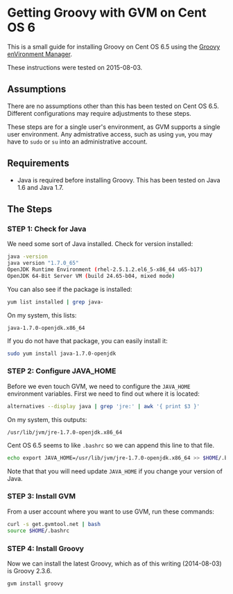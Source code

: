 # Getting Groovy with GVM on Cent OS 6

This is a small guide for installing Groovy on Cent OS 6.5 using the [Groovy enVironment Manager](http://gvmtool.net/).  

These instructions were tested on 2015-08-03.

## Assumptions

There are no assumptions other than this has been tested on Cent OS 6.5.  Different configurations may require adjustments to these steps.

These steps are for a single user's environment, as GVM supports a single user environment.  Any admistrative access, such as using ```yum```, you may have to ```sudo``` or ```su``` into an administrative account.

## Requirements

* Java is required before installing Groovy.  This has been tested on Java 1.6 and Java 1.7.  

## The Steps

### STEP 1: Check for Java

We need some sort of Java installed.  Check for version installed:

```bash
java -version
java version "1.7.0_65"
OpenJDK Runtime Environment (rhel-2.5.1.2.el6_5-x86_64 u65-b17)
OpenJDK 64-Bit Server VM (build 24.65-b04, mixed mode)
```

You can also see if the package is installed:

```bash
yum list installed | grep java-
```

On my system, this lists:
```
java-1.7.0-openjdk.x86_64
```

If you do not have that package, you can easily install it:

```bash
sudo yum install java-1.7.0-openjdk
```

### STEP 2: Configure JAVA_HOME

Before we even touch GVM, we need to configure the ```JAVA_HOME``` environment variables.  First we need to find out where it is located:

```bash
alternatives --display java | grep 'jre:' | awk '{ print $3 }'
```

On my system, this outputs:

```
/usr/lib/jvm/jre-1.7.0-openjdk.x86_64
```

Cent OS 6.5 seems to like ```.bashrc``` so we can append this line to that file.

```bash
echo export JAVA_HOME=/usr/lib/jvm/jre-1.7.0-openjdk.x86_64 >> $HOME/.bashrc
```

Note that that you will need update ```JAVA_HOME``` if you change your version of Java.

### STEP 3: Install GVM

From a user account where you want to use GVM, run these commands:

```bash
curl -s get.gvmtool.net | bash
source $HOME/.bashrc
```

### STEP 4: Install Groovy

Now we can install the latest Groovy, which as of this writing (2014-08-03) is Groovy 2.3.6.

```bash
gvm install groovy
```

